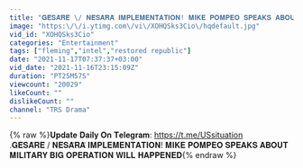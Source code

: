```yaml
---
title: "𝐆𝐄̈𝐒𝐀̈𝐑𝐄̈ \/ 𝐍𝐄̈𝐒𝐀̈𝐑𝐀̈ 𝐈𝐌𝐏𝐋𝐄𝐌𝐄𝐍𝐓𝐀𝐓𝐈𝐎𝐍! 𝐌𝐈𝐊𝐄 𝐏𝐎𝐌𝐏𝐄𝐎 𝐒𝐏𝐄𝐀𝐊𝐒 𝐀𝐁𝐎𝐔𝐓 𝐌𝐈𝐋𝐈𝐓𝐀𝐑𝐘 𝐁𝐈𝐆 𝐎𝐏𝐄𝐑𝐀𝐓𝐈𝐎𝐍 𝐖𝐈𝐋𝐋 𝐇𝐀𝐏𝐏𝐄𝐍𝐄𝐃"
image: "https:\/\/i.ytimg.com\/vi\/XOHQSks3Cio\/hqdefault.jpg"
vid_id: "XOHQSks3Cio"
categories: "Entertainment"
tags: ["fleming","intel","restored republic"]
date: "2021-11-17T07:37:37+03:00"
vid_date: "2021-11-16T23:15:09Z"
duration: "PT25M57S"
viewcount: "20029"
likeCount: ""
dislikeCount: ""
channel: "TRS Drama"
---
```

{% raw %}𝐔𝐩𝐝𝐚𝐭𝐞 𝐃𝐚𝐢𝐥𝐲 𝐎𝐧 𝐓𝐞𝐥𝐞𝐠𝐫𝐚𝐦: <a rel="nofollow" target="blank" href="https://t.me/USsituation">https://t.me/USsituation</a><br />.𝐆𝐄̈𝐒𝐀̈𝐑𝐄̈ / 𝐍𝐄̈𝐒𝐀̈𝐑𝐀̈ 𝐈𝐌𝐏𝐋𝐄𝐌𝐄𝐍𝐓𝐀𝐓𝐈𝐎𝐍! 𝐌𝐈𝐊𝐄 𝐏𝐎𝐌𝐏𝐄𝐎 𝐒𝐏𝐄𝐀𝐊𝐒 𝐀𝐁𝐎𝐔𝐓 𝐌𝐈𝐋𝐈𝐓𝐀𝐑𝐘 𝐁𝐈𝐆 𝐎𝐏𝐄𝐑𝐀𝐓𝐈𝐎𝐍 𝐖𝐈𝐋𝐋 𝐇𝐀𝐏𝐏𝐄𝐍𝐄𝐃{% endraw %}
